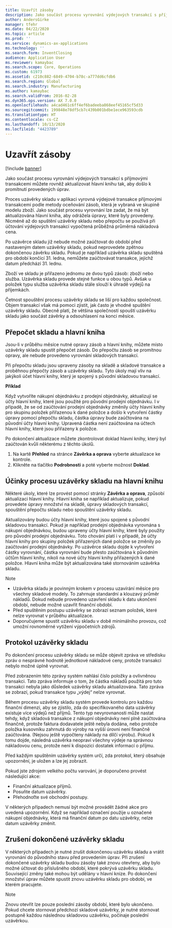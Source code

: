 ```yaml
---
title: Uzavřít zásoby
description: Jako součást procesu vyrovnání výdejových transakcí s příjmovými transakcemi můžete rovněž aktualizovat hlavní knihu tak, aby došlo k promítnutí provedených úprav.
author: AndersGirke
manager: tfehr
ms.date: 04/22/2020
ms.topic: article
ms.prod: ''
ms.service: dynamics-ax-applications
ms.technology: ''
ms.search.form: InventClosing
audience: Application User
ms.reviewer: kamaybac
ms.search.scope: Core, Operations
ms.custom: 61973
ms.assetid: c210c882-6849-4704-b78c-a777dd6cfdb6
ms.search.region: Global
ms.search.industry: Manufacturing
ms.author: kamaybac
ms.search.validFrom: 2016-02-28
ms.dyn365.ops.version: AX 7.0.0
ms.openlocfilehash: a4cad461c6ff4ef6badeeba868eef45165cf5d33
ms.sourcegitcommit: 199848e78df5cb7c439b001bdbe1ece963593cdb
ms.translationtype: HT
ms.contentlocale: cs-CZ
ms.lasthandoff: 10/13/2020
ms.locfileid: "4423789"
---
```

# <a name="inventory-close"></a>Uzavřít zásoby

[!include [banner](../includes/banner.md)]

Jako součást procesu vyrovnání výdejových transakcí s příjmovými transakcemi můžete rovněž aktualizovat hlavní knihu tak, aby došlo k promítnutí provedených úprav.

Proces uzávěrky skladu v aplikaci vyrovná výdejové transakce příjmovými transakcemi podle metody oceňování zásob, která je vybraná ve skupině modelu zboží. Jako součást procesu vyrovnání lze zadat, že má být aktualizována hlavní kniha, aby odrážela úpravy, které byly provedeny. Nicméně až do spuštění uzávěrky skladu nebo přepočtu se používá při účtování výdejových transakcí vypočtená průběžná průměrná nákladová cena. 

Po uzávěrce skladu již nebude možné zaúčtovat do období před nastaveným datem uzávěrky skladu, pokud neprovedete zpětnou dokončenou závěrku skladu. Pokud je například uzávěrka skladu spuštěná pro období končící 31. ledna, nemůžete zaúčtovávat transakce, jejichž datum předchází 31. lednu. 

Zboží ve skladu je přiřazeno jednomu ze dvou typů zásob: zboží nebo služba. Uzávěrka skladu provede stejné funkce u obou typů. Avšak u položek typu služba uzávěrka skladu stále slouží k úhradě výdejů na příjemkách. 

Četnost spouštění procesu uzávěrky skladu se liší pro každou společnost. Objem transakcí však má pomoci zjistit, jak často je vhodné spuštění uzávěrky skladu. Obecně platí, že většina společností spouští uzávěrku skladu jako součást závěrky a odsouhlasení na konci měsíce.

## <a name="inventory-recalculation-and-the-general-ledger"></a>Přepočet skladu a hlavní kniha
Jsou-li v průběhu měsíce nutné opravy zásob a hlavní knihy, můžete místo uzávěrky skladu spustit přepočet zásob. Do přepočtu zásob se promítnou opravy, ale nebude provedeno vyrovnání skladových transakcí. 

Při přepočtu skladu jsou upraveny zásoby na skladě a skladové transakce a proběhnou přepočty zásob a uzávěrky skladu. Tyto úkoly mají vliv na jakýkoli účet hlavní knihy, který je spojený s původní skladovou transakcí. 

**Příklad** 

Když vytvoříte nákupní objednávku z prodejní objednávky, aktualizují se účty hlavní knihy, které jsou použité pro původní prodejní objednávku. I v případě, že se od zaúčtování prodejní objednávky změnily účty hlavní knihy pro skupinu položek přiřazenou k dané položce a došlo k vytvoření částky úpravy pomocí přepočtu skladu, částka úpravy bude zaúčtována na původní účty hlavní knihy. Upravená částka není zaúčtována na účtech hlavní knihy, které jsou přiřazeny k položce. 

Po dokončení aktualizace můžete zkontrolovat doklad hlavní knihy, který byl zaúčtován kvůli některému z těchto úkolů.

1.  Na kartě **Přehled** na stránce **Závěrka a oprava** vyberte aktualizace ke kontrole.
2.  Klikněte na tlačítko **Podrobnosti** a poté vyberte možnost **Doklad**.

## <a name="effects-of-the-inventory-close-process-on-the-general-ledger"></a>Účinky procesu uzávěrky skladu na hlavní knihu
Některé úkoly, které lze provést pomocí stránky **Závěrka a oprava**, způsobí aktualizaci hlavní knihy. Hlavní kniha se například aktualizuje, pokud provedete úpravy množství na skladě, úpravy skladových transakcí, spouštění přepočtu skladu nebo spouštění uzávěrky skladu. 

Aktualizovány budou účty hlavní knihy, které jsou spojené s původní skladovou transakcí. Pokud je například prodejní objednávka vyrovnána s nákupní objednávkou, budou upraveny účty hlavní knihy, které byly použity pro původní prodejní objednávku. Toto chování platí i v případě, že účty hlavní knihy pro skupiny položek přiřazených dané položce se změnily po zaúčtování prodejní objednávky. Po uzávěrce skladu dojde k vytvoření částky vyrovnání, částka vyrovnání bude přesto zaúčtována k původním účtům hlavní knihy, nikoli na nové účty hlavní knihy přiřazených k dané položce. Hlavní kniha může být aktualizována také stornováním uzávěrka skladu. 

> [!NOTE] 
> - Uzávěrka skladu je povinným krokem v procesu uzavírání měsíce pro všechny skladové modely. To zahrnuje standardní a klouzavý průměr nákladů. Dokud nebude provedeno uzavření skladu k datu ukončení období, nebude možné uzavřít finanční období.
> - Před spuštěním postupu uzávěrky se zobrazí seznam položek, které nelze vyrovnat v průběhu aktualizace.
> - Doporučujeme spustit uzávěrku skladu v době minimálního provozu, což umožní rovnoměrné vytížení výpočetních zdrojů.

## <a name="the-inventory-close-log"></a> Protokol uzávěrky skladu
Po dokončení procesu uzávěrky skladu se může objevit zpráva ve středisku zpráv o nesprávné hodnotě jednotkové nákladové ceny, protože transakci nebylo možné úplně vyrovnat. 

Před zobrazením této zprávy systém nahlásí číslo položky a ovlivněnou transakci. Tato zpráva informuje o tom, že částka nákladů použitá pro tuto transakci nebyla jako důsledek uzávěrky skladu aktualizována. Tato zpráva se zobrazí, pokud transakce typu „výdej“ nelze vyrovnat. 

Během procesu uzávěrky skladu systém provede kontrolu pro každou finanční dimenzi, aby se zjistilo, zda do specifikovaného data uzávěrky existuje více výdejů než příjmů. Tento typ nevyrovnanosti může nastat tehdy, když skladová transakce z nákupní objednávky není plně zaúčtována finančně, protože faktura dodavatele ještě nebyla dodána, nebo protože položka kusovníku zahrnutá do výroby na vyšší úrovni není finančně zaúčtována. (Nejsou ještě vypočteny náklady na dílčí výrobu). Pokud k tomu dojde, následná uzávěrka neopraví všechny výdeje na správnou nákladovou cenu, protože není k dispozici dostatek informací o příjmu. 

Před každým spuštěním uzávěrky systém určí, zda protokol, který obsahuje upozornění, je uložen a lze jej zobrazit. 

Pokud jste zdrojem velkého počtu varování, je doporučeno provést následující akce:

-   Finanční aktualizace příjmů.
-   Posuňte datum uzávěrky.
-   Přehodnoťte své obchodní postupy.

V některých případech nemusí být možné provádět žádné akce pro uvedená upozornění. Když se například označení použije u označené nákupní objednávky, která má finanční datum po datu uzávěrky, nelze datum uzávěrky změnit.

## <a name="reversing-a-completed-inventory-close"></a>Zrušení dokončené uzávěrky skladu
V některých případech je nutné zrušit dokončenou uzávěrku skladu a vrátit vyrovnání do původního stavu před provedením úprav. Při zrušení dokončené uzávěrky skladu budou zásoby také znovu otevřeny, aby bylo možné účtovat do příslušného období, které pokrývá uzávěrku skladu. Související změny také mohou být udělány v hlavní knize. Po dokončení množství úprav můžete spustit znovu uzávěrku skladu pro období, ve kterém pracujete. 

> [!NOTE] 
> Znovu otevřít lze pouze poslední zásoby období, které bylo ukončeno. Pokud chcete stornovat předchozí skladové uzávěrky, je nutné stornovat postupně každou následnou skladovou uzávěrku, počínaje poslední uzávěrkou.

